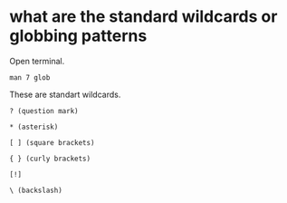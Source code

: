 # what are the standard wildcards or globbing patterns



Open terminal.

```SHELL
man 7 glob
```


These are standart wildcards.

```
? (question mark)

* (asterisk)

[ ] (square brackets)

{ } (curly brackets)

[!]

\ (backslash)
```

